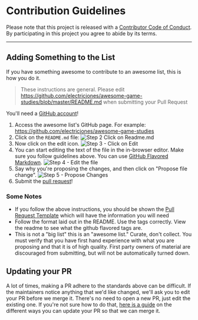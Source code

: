 # Contribution Guidelines
Please note that this project is released with a
[Contributor Code of Conduct](https://github.com/electricjones/awesome-game-studies/code-of-conduct.md). By participating in this
project you agree to abide by its terms.

---

## Adding Something to the List
If you have something awesome to contribute to an awesome list, this is how you do it.

> These instructions are general. Please edit https://github.com/electricjones/awesome-game-studies/blob/master/README.md when submitting your Pull Request

You'll need a [GitHub account](https://github.com/join)!

1. Access the awesome list's GitHub page. For example: https://github.com/electricjones/awesome-game-studies
2. Click on the `README.md` file: ![Step 2 Click on Readme.md](https://cloud.githubusercontent.com/assets/170270/9402920/53a7e3ea-480c-11e5-9d81-aecf64be55eb.png)
3. Now click on the edit icon. ![Step 3 - Click on Edit](https://cloud.githubusercontent.com/assets/170270/9402927/6506af22-480c-11e5-8c18-7ea823530099.png)
4. You can start editing the text of the file in the in-browser editor. Make sure you follow guidelines above. You can use [GitHub Flavored Markdown](https://help.github.com/articles/github-flavored-markdown/). ![Step 4 - Edit the file](https://cloud.githubusercontent.com/assets/170270/9402932/7301c3a0-480c-11e5-81f5-7e343b71674f.png)
5. Say why you're proposing the changes, and then click on "Propose file change". ![Step 5 - Propose Changes](https://cloud.githubusercontent.com/assets/170270/9402937/7dd0652a-480c-11e5-9138-bd14244593d5.png)
6. Submit the [pull request](https://help.github.com/articles/using-pull-requests/)!

### Some Notes
- If you follow the above instructions, you should be shown the [Pull Request Template](pull_request_template.md) which will have the information you will need
- Follow the format laid out in the README. Use the tags correctly. View the readme to see what the github flavored tags are.
- This is not a "big list" this is an "awesome list." Curate, don't collect. You must verify that you have first hand experience with what you are proposing and that it is of high quality. First party owners of material are discouraged from submitting, but will not be automatically turned down.

## Updating your PR
A lot of times, making a PR adhere to the standards above can be difficult.
If the maintainers notice anything that we'd like changed, we'll ask you to
edit your PR before we merge it. There's no need to open a new PR, just edit
the existing one. If you're not sure how to do that,
[here is a guide](https://github.com/RichardLitt/knowledge/blob/master/github/amending-a-commit-guide.md)
on the different ways you can update your PR so that we can merge it.
